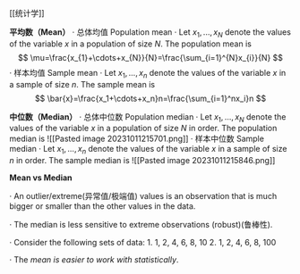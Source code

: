 [[统计学]]

**平均数（Mean）**
	· 总体均值 Population mean
		· Let $x_1,...,x_N$ denote the values of the variable $x$ in a population of size $N$. The population mean is
$$
\mu=\frac{x_{1}+\cdots+x_{N}}{N}=\frac{\sum_{i=1}^{N}x_{i}}{N}
$$
	· 样本均值 Sample mean
		· Let $x_1,...,x_n$ denote the values of the variable $x$ in a sample of size $n$. The sample mean is
$$
\bar{x}=\frac{x_1+\cdots+x_n}n=\frac{\sum_{i=1}^nx_i}n
$$


**中位数（Median）**
	· 总体中位数 Population median
		· Let $x_1,...,x_N$ denote the values of the variable $x$ in a population of size $N$ in order. The population median is
		![[Pasted image 20231011215701.png]]
	· 样本中位数 Sample median
		· Let $x_1,...,x_n$ denote the values of the variable $x$ in a sample of size $n$ in order. The sample median is
		![[Pasted image 20231011215846.png]]

**Mean vs Median**

· An outlier/extreme(异常值/极端值) values is an observation that is much bigger or smaller than the other values in the data.

· The median is less sensitive to extreme observations (robust)(鲁棒性).

· Consider the following sets of data:
	1. 1, 2, 4, 6, 8, 10
	2. 1, 2, 4, 6, 8, 100

· The *mean is easier to work with statistically*.


